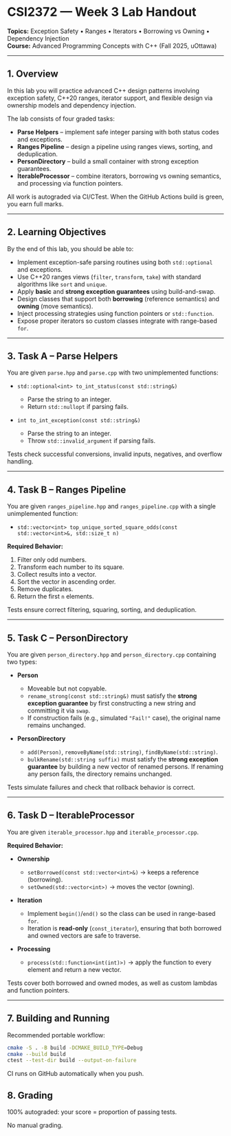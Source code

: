 # CSI2372 — Week 3 Lab Handout  
**Topics:** Exception Safety • Ranges • Iterators • Borrowing vs Owning • Dependency Injection  
**Course:** Advanced Programming Concepts with C++ (Fall 2025, uOttawa)  

---

## 1. Overview  
In this lab you will practice advanced C++ design patterns involving exception safety, C++20 ranges, iterator support, and flexible design via ownership models and dependency injection.  

The lab consists of four graded tasks:  

- **Parse Helpers** – implement safe integer parsing with both status codes and exceptions.  
- **Ranges Pipeline** – design a pipeline using ranges views, sorting, and deduplication.  
- **PersonDirectory** – build a small container with strong exception guarantees.  
- **IterableProcessor** – combine iterators, borrowing vs owning semantics, and processing via function pointers.  

All work is autograded via CI/CTest. When the GitHub Actions build is green, you earn full marks.  

---

## 2. Learning Objectives  
By the end of this lab, you should be able to:  

- Implement exception-safe parsing routines using both `std::optional` and exceptions.  
- Use C++20 ranges views (`filter`, `transform`, `take`) with standard algorithms like `sort` and `unique`.  
- Apply **basic** and **strong exception guarantees** using build-and-swap.  
- Design classes that support both **borrowing** (reference semantics) and **owning** (move semantics).  
- Inject processing strategies using function pointers or `std::function`.  
- Expose proper iterators so custom classes integrate with range-based `for`.  

---

## 3. Task A – Parse Helpers  
You are given `parse.hpp` and `parse.cpp` with two unimplemented functions:  

- `std::optional<int> to_int_status(const std::string&)`  
  - Parse the string to an integer.  
  - Return `std::nullopt` if parsing fails.  

- `int to_int_exception(const std::string&)`  
  - Parse the string to an integer.  
  - Throw `std::invalid_argument` if parsing fails.  

Tests check successful conversions, invalid inputs, negatives, and overflow handling.  

---

## 4. Task B – Ranges Pipeline  
You are given `ranges_pipeline.hpp` and `ranges_pipeline.cpp` with a single unimplemented function:  

- `std::vector<int> top_unique_sorted_square_odds(const std::vector<int>&, std::size_t n)`  

**Required Behavior:**  
1. Filter only odd numbers.  
2. Transform each number to its square.  
3. Collect results into a vector.  
4. Sort the vector in ascending order.  
5. Remove duplicates.  
6. Return the first `n` elements.  

Tests ensure correct filtering, squaring, sorting, and deduplication.  

---

## 5. Task C – PersonDirectory  
You are given `person_directory.hpp` and `person_directory.cpp` containing two types:  

- **Person**  
  - Moveable but not copyable.  
  - `rename_strong(const std::string&)` must satisfy the **strong exception guarantee** by first constructing a new string and committing it via `swap`.  
  - If construction fails (e.g., simulated `"Fail!"` case), the original name remains unchanged.  

- **PersonDirectory**  
  - `add(Person)`, `removeByName(std::string)`, `findByName(std::string)`.  
  - `bulkRename(std::string suffix)` must satisfy the **strong exception guarantee** by building a new vector of renamed persons. If renaming any person fails, the directory remains unchanged.  

Tests simulate failures and check that rollback behavior is correct.  

---

## 6. Task D – IterableProcessor  
You are given `iterable_processor.hpp` and `iterable_processor.cpp`.  

**Required Behavior:**  
- **Ownership**  
  - `setBorrowed(const std::vector<int>&)` → keeps a reference (borrowing).  
  - `setOwned(std::vector<int>)` → moves the vector (owning).  

- **Iteration**  
  - Implement `begin()`/`end()` so the class can be used in range-based `for`.  
  - Iteration is **read-only** (`const_iterator`), ensuring that both borrowed and owned vectors are safe to traverse.  

- **Processing**  
  - `process(std::function<int(int)>)` → apply the function to every element and return a new vector.  

Tests cover both borrowed and owned modes, as well as custom lambdas and function pointers.  

---

## 7. Building and Running  
Recommended portable workflow:  

```bash
cmake -S . -B build -DCMAKE_BUILD_TYPE=Debug
cmake --build build
ctest --test-dir build --output-on-failure

```

CI runs on GitHub automatically when you push.

## 8. Grading

100% autograded: your score = proportion of passing tests.

No manual grading.